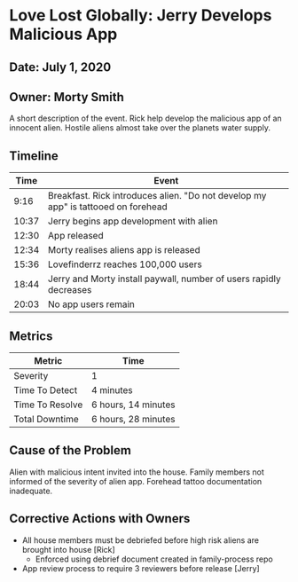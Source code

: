<!--
^ The bits with these tags are just helpful comments, and won't show up on your post-mortem

Post Mortem Agenda:
---

Initial statement

  - Read aloud: "We're trying to prepare for a future where we are as stupid as we are today"
  - During the meeting we will disallow counterfactual phrases "would have" and "could have"
  - When creating your timeline, try and stick to actual metrics rather than subjective human judgement

Reach an agreement on a complete timeline of the incident

  - Severity
  - Total down time
  - Time to detect
  - Time to resolve

Reach an agreement on the list of corrective actions

Follow-up: set a reminder (maybe in slack) to follow up on the corrective actions
-->

<!-- The title of your incident. Make sure the title is a h1 (single #)-->
# Love Lost Globally: Jerry Develops Malicious App

<!-- The date which the incident started on. The no letters after the numbers please 1, 2, 3 NOT 1st, 2nd, 3rd -->
## Date: July 1, 2020

<!-- The owner of the post mortem, responsible for following up on actions -->
## Owner: Morty Smith

A short description of the event. Rick help develop the malicious app of an innocent alien.
Hostile aliens almost take over the planets water supply.

## Timeline

| Time | Event |
| --- | --- |
| 9:16 | Breakfast. Rick introduces alien. "Do not develop my app" is tattooed on forehead |
| 10:37 | Jerry begins app development with alien |
| 12:30 | App released |
| 12:34 | Morty realises aliens app is released |
| 15:36 | Lovefinderrz reaches 100,000 users |
| 18:44 | Jerry and Morty install paywall, number of users rapidly decreases |
| 20:03 | No app users remain |

<!-- Crucial metrics to agree on. Format: x unit[, x smaller_unit] -->
<!-- Units can be seconds, minutes, hours, days. Use full unit (1 second, not 1s) -->
<!-- Severity can be on your own scale, it is tracked as a category rather than a metric -->
<!-- Could be: 1 = Service down completely, 2 = Service hindered for many users, 3 = Service hindered for some -->
## Metrics

| Metric | Time |
| --- | --- |
| Severity | 1 |
| Time To Detect | 4 minutes |
| Time To Resolve | 6 hours, 14 minutes |
| Total Downtime | 6 hours, 28 minutes | <!-- Detect + Resolve, Sanity check. -->

## Cause of the Problem

Alien with malicious intent invited into the house. Family members not informed of the severity
of alien app. Forehead tattoo documentation inadequate.


## Corrective Actions with Owners

* All house members must be debriefed before high risk aliens are brought into house [Rick]
  - Enforced using debrief document created in family-process repo
* App review process to require 3 reviewers before release [Jerry]

